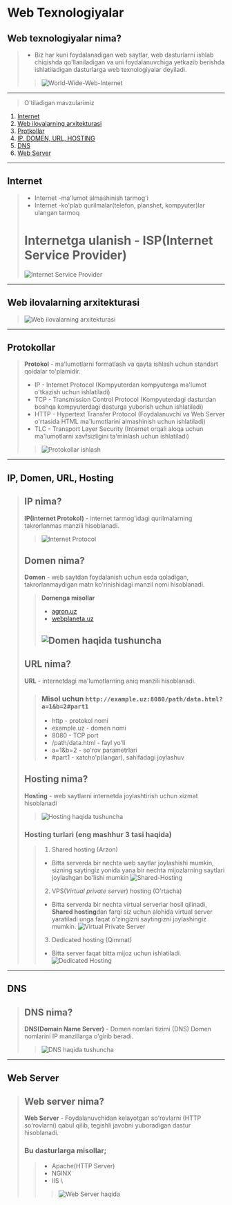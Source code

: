 # Web Texnologiyalar
## Web texnologiyalar nima?
> * Biz har kuni foydalanadigan web saytlar, web dasturlarni ishlab chiqishda qo'llaniladigan va uni foydalanuvchiga yetkazib berishda ishlatiladigan dasturlarga web texnologiyalar deyiladi.
> > ![World-Wide-Web-Internet](assets/img/world-wide-web-internet.jpeg)
---------
> O'tiladigan mavzularimiz
1. [Internet](#Internet)
2. [Web ilovalarning arxitekturasi](#Web-ilovalarning-arxitekturasi)
3. [Protkollar](#Protokollar)
4. [IP, DOMEN, URL, HOSTING](#IP-Domen-URL-Hosting)
5. [DNS](#DNS)
6. [Web Server](#Web-Server)
---------
## Internet
> * Internet -ma'lumot almashinish tarmog'i
> * Internet -ko'plab qurilmalar(telefon, planshet, kompyuter)lar ulangan tarmoq
> # Internetga ulanish - ISP(Internet Service Provider)
> ![Internet Service Provider](assets/img/isp.jpg)
---------
## Web ilovalarning arxitekturasi
> ![Web ilovalarning arxitekturasi](assets/img/web-arxitektura.jpg)
---------
## Protokollar
> **Protokol** - ma'lumotlarni formatlash va qayta ishlash uchun standart qoidalar to'plamidir.
> * IP - Internet Protocol (Kompyuterdan kompyuterga ma'lumot o'tkazish uchun ishlatiladi)
> * TCP - Transmission Control Protocol (Kompyuterdagi dasturdan boshqa kompyuterdagi dasturga yuborish uchun ishlatiladi)
> * HTTP - Hypertext Transfer Protocol (Foydalanuvchi va Web Server o'rtasida HTML ma'lumotlarini almashinish uchun ishlatiladi)
> * TLC - Transport Layer Security (Internet orqali aloqa uchun ma'lumotlarni xavfsizligini ta'minlash uchun ishlatiladi)
> > ![Protokollar ishlash](assets/img/protokol.png)
---------
## IP, Domen, URL, Hosting
> ## IP nima?
> **IP(Internet Protokol)** - internet tarmog'idagi qurilmalarning takrorlanmas manzili hisoblanadi.
> > ![Internet Protocol](assets/img/ip-nima.jpg)
> ## Domen nima?
> **Domen** - web saytdan foydalanish uchun esda qoladigan, takrorlanmaydigan matn ko'rinishidagi manzil nomi hisoblanadi.
> > **Domenga misollar**
> > * [agron.uz](https://agron.uz)
> > * [webplaneta.uz](https://webplaneta.uz)
> > ## ![Domen haqida tushuncha](assets/img/domen.jpg)
> ## URL nima?
> **URL** - internetdagi ma'lumotlarning aniq manzili hisoblanadi.
> > ### Misol uchun `http://example.uz:8080/path/data.html?a=1&b=2#part1`
> > * http - protokol nomi
> > * example.uz - domen nomi
> > * 8080 - TCP port
> > * /path/data.html - fayl yo'li
> > * a=1&b=2 - so'rov parametrlari
> > * #part1 - xatcho'p(langar), sahifadagi joylashuv
> ## Hosting nima?
> **Hosting** - web saytlarni internetda joylashtirish uchun xizmat hisoblanadi
> > ![Hosting haqida tushuncha](assets/img/hosting.jpg)
> ### Hosting turlari (eng mashhur 3 tasi haqida)
> > 1. Shared hosting (Arzon)
> >   * Bitta serverda bir nechta web saytlar joylashishi mumkin, sizning saytingiz yonida yana bir nechta mijozlarning saytlari joylashgan bo'lishi mumkin
> > ![Shared-Hosting](assets/img/shared-hosting.jpg)
> > 2. VPS(*Virtual private server*) hosting (O'rtacha)
> >   * Bitta serverda bir nechta virtual serverlar hosil qilinadi, **Shared hosting**dan farqi siz uchun alohida virtual server yaratiladi unga faqat o'zingizni saytingizni joylashingiz mumkin.
> > ![Virtual Private Server](assets/img/VPS-hosting.jpg)
> > 3. Dedicated hosting (Qimmat)
> >   * Bitta server faqat bitta mijoz uchun ishlatiladi.
> > ![Dedicated Hosting](assets/img/Dedicated-hosting.jpg)
---------
## DNS
> ## DNS nima?
> **DNS(Domain Name Server)** - Domen nomlari tizimi (DNS) Domen nomlarini IP manzillarga o'girib beradi.
> > ![DNS haqida tushuncha](assets/img/DNS.jpg)
---------
## Web Server
> ## Web server nima?
> **Web Server** - Foydalanuvchidan kelayotgan so'rovlarni (HTTP so'rovlarni) qabul qilib, tegishli javobni yuboradigan dastur hisoblanadi.
> ### Bu dasturlarga misollar;
> > * Apache(HTTP Server)
> > * NGINX
> > * IIS \
> > > ![Web Server haqida](assets/img/web-server.png)
